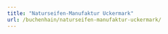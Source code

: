 ```yaml
---
title: "Naturseifen-Manufaktur Uckermark"
url: /buchenhain/naturseifen-manufaktur-uckermark/
---
```

